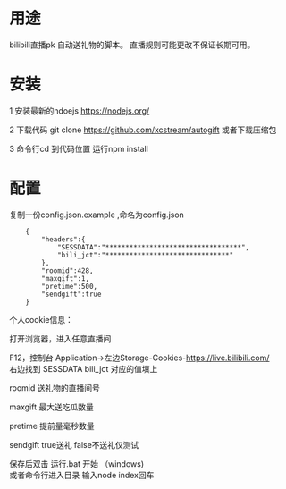 # 用途

bilibili直播pk 自动送礼物的脚本。
直播规则可能更改不保证长期可用。

# 安装

1 安装最新的ndoejs https://nodejs.org/

2 下载代码 git clone https://github.com/xcstream/autogift 或者下载压缩包

3 命令行cd 到代码位置 运行npm install

# 配置

复制一份config.json.example ,命名为config.json

        {
            "headers":{
                "SESSDATA":"**********************************",
                "bili_jct":"*******************************"
            },
            "roomid":428,
            "maxgift":1,
            "pretime":500,
            "sendgift":true
        }

个人cookie信息：

打开浏览器，进入任意直播间

F12，控制台 Application->左边Storage-Cookies-https://live.bilibili.com/  
右边找到 SESSDATA  bili_jct 对应的值填上


roomid 送礼物的直播间号

maxgift 最大送吃瓜数量

pretime 提前量毫秒数量

sendgift  true送礼 false不送礼仅测试

保存后双击 运行.bat 开始 （windows)  
或者命令行进入目录 输入node index回车